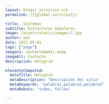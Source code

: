 ```yaml
---
layout: blogs/_servicios.njk
permalink: /{{global.services}}/

title:  Sistemas
subtitle: Estructuras modulares
image: /assets/static/images/7.jpg
author: man 
date: 2021-05-01
tags: ["page"]
imagen1: contactamedic.webp
imageAlt: Contacta
descripcion: Holygrid

eleventyComputed:
  metaTitle: Holygrid
  metaDescription: "Descripción del sitio"
  metaKeywords: "palabra1,palabra2,palabra3"
  metaRobots: "index, follow"

---
```



